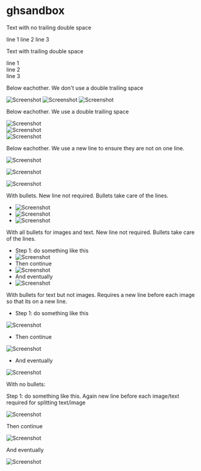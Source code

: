 # ghsandbox

Text with no trailing double space

line 1
line 2
line 3

Text with trailing double space

line 1  
line 2  
line 3  

Below eachother. We don't use a double trailing space

![Screenshot](1_vs.png)
![Screenshot](2_vs.png)
![Screenshot](3_vs.png)


Below eachother. We use a double trailing space

![Screenshot](1_vs.png)  
![Screenshot](2_vs.png)  
![Screenshot](3_vs.png)  

Below eachother. We use a new line to ensure they are not on one line.

![Screenshot](1_vs.png)

![Screenshot](2_vs.png)

![Screenshot](3_vs.png)

With bullets. New line not required. Bullets take care of the lines.
* ![Screenshot](1_vs.png)
* ![Screenshot](2_vs.png)
* ![Screenshot](3_vs.png)

With all bullets for images and text. New line not required. Bullets take care of the lines.

* Step 1: do something like this
* ![Screenshot](1_vs.png)
* Then continue
* ![Screenshot](2_vs.png)
* And eventually
* ![Screenshot](3_vs.png)

With bullets for text but not images. Requires a new line before each image so that its on a new line.

* Step 1: do something like this

![Screenshot](1_vs.png)
* Then continue

![Screenshot](2_vs.png)
* And eventually

![Screenshot](3_vs.png)

With no bullets:

Step 1: do something like this. Again new line before each image/text required for splitting text/image

![Screenshot](1_vs.png)

Then continue

![Screenshot](2_vs.png)

And eventually

![Screenshot](3_vs.png)
